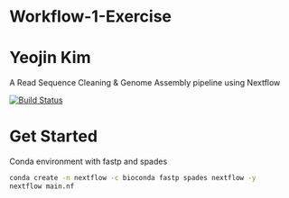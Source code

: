 
# Workflow-1-Exercise
# Yeojin Kim

A Read Sequence Cleaning & Genome Assembly pipeline using Nextflow

[![Build Status](https://travis-ci.org/joemccann/dillinger.svg?branch=master)](https://travis-ci.org/joemccann/dillinger)

# Get Started

Conda environment with fastp and spades

```sh
conda create -n nextflow -c bioconda fastp spades nextflow -y
nextflow main.nf
```


